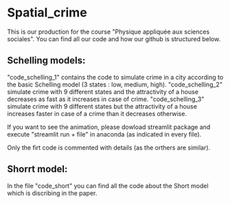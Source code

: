 # Spatial_crime

This is our production for the course "Physique appliquée aux sciences sociales". You can find all our code and how our github is structured below.

## Schelling models:
"code_schelling_1" contains the code to simulate crime in a city according to the basic Schelling model (3 states : low, medium, high).
"code_schelling_2" simulate crime with 9 different states and the attractivity of a house decreases as fast as it increases in case of crime.
"code_schelling_3" simulate crime with 9 different states but the attractivity of a house increases faster in case of a crime than it decreases otherwise.

If you want to see the animation, please dowload streamlit package and execute "streamlit run + file" in anaconda (as indicated in every file).

Only the firt code is commented with details (as the orthers are similar).

## Shorrt model:
In the file "code_short" you can find all the code about the Short model which is discribing in the paper.
